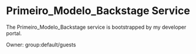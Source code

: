 # Primeiro_Modelo_Backstage Service

The Primeiro_Modelo_Backstage service is bootstrapped by my developer portal.

Owner: group:default/guests
